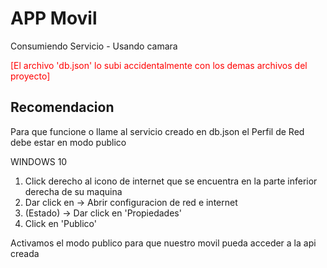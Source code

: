 # APP Movil
Consumiendo Servicio - Usando camara

<p style="color:red;">[El archivo 'db.json' lo subi accidentalmente con los demas archivos del proyecto]</p>

<h2>Recomendacion</h2>

<p>Para que funcione o llame al servicio creado en db.json el Perfil de Red debe estar en modo publico</p>
<p>WINDOWS 10</p>

<ol>
<li>Click derecho al icono de internet que se encuentra en la parte inferior derecha de su maquina</li>
<li>Dar click en -> Abrir configuracion de red e internet</li>
<li>(Estado) -> Dar click en 'Propiedades'</li>
<li>Click en 'Publico'</li>
</ol>

<p>Activamos el modo publico para que nuestro movil pueda acceder a la api creada</p>

